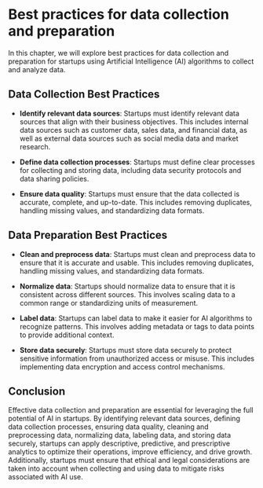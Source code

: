 Best practices for data collection and preparation
=====================================================================================================================

In this chapter, we will explore best practices for data collection and preparation for startups using Artificial Intelligence (AI) algorithms to collect and analyze data.

Data Collection Best Practices
------------------------------

* **Identify relevant data sources**: Startups must identify relevant data sources that align with their business objectives. This includes internal data sources such as customer data, sales data, and financial data, as well as external data sources such as social media data and market research.

* **Define data collection processes**: Startups must define clear processes for collecting and storing data, including data security protocols and data sharing policies.

* **Ensure data quality**: Startups must ensure that the data collected is accurate, complete, and up-to-date. This includes removing duplicates, handling missing values, and standardizing data formats.

Data Preparation Best Practices
-------------------------------

* **Clean and preprocess data**: Startups must clean and preprocess data to ensure that it is accurate and usable. This includes removing duplicates, handling missing values, and standardizing data formats.

* **Normalize data**: Startups should normalize data to ensure that it is consistent across different sources. This involves scaling data to a common range or standardizing units of measurement.

* **Label data**: Startups can label data to make it easier for AI algorithms to recognize patterns. This involves adding metadata or tags to data points to provide additional context.

* **Store data securely**: Startups must store data securely to protect sensitive information from unauthorized access or misuse. This includes implementing data encryption and access control mechanisms.

Conclusion
----------

Effective data collection and preparation are essential for leveraging the full potential of AI in startups. By identifying relevant data sources, defining data collection processes, ensuring data quality, cleaning and preprocessing data, normalizing data, labeling data, and storing data securely, startups can apply descriptive, predictive, and prescriptive analytics to optimize their operations, improve efficiency, and drive growth. Additionally, startups must ensure that ethical and legal considerations are taken into account when collecting and using data to mitigate risks associated with AI use.
